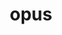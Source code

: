 ---
title: "opus"
layout: cache
categories: [package, v0.22.0]
meta: {"versions": ["1.5.1"], "compilers": ["apple-clang@=15.0.0", "gcc@=11.4.0"], "oss": ["ubuntu22.04", "ventura"], "platforms": ["darwin", "linux"], "targets": ["aarch64", "x86_64_v3"], "stacks": ["ml-darwin-aarch64-mps", "ml-linux-x86_64-cpu", "ml-linux-x86_64-cuda", "root"], "num_specs": 2, "num_specs_by_stack": {"ml-darwin-aarch64-mps": 1, "root": 2, "ml-linux-x86_64-cpu": 1, "ml-linux-x86_64-cuda": 1}}
spec_details: [{"hash": "4nmhmmy2wi3uijycc5mj6y43zjuuhnes", "compiler": "apple-clang@=15.0.0", "versions": ["1.5.1"], "os": "ventura", "platform": "darwin", "target": "aarch64", "variants": ["build_system=autotools"], "stacks": ["ml-darwin-aarch64-mps", "root"], "size": "-", "tarball": "https://binaries.spack.io/releases/v0.22.0/build_cache/darwin-ventura-aarch64/apple-clang-15.0.0/opus-1.5.1/darwin-ventura-aarch64-apple-clang-15.0.0-opus-1.5.1-4nmhmmy2wi3uijycc5mj6y43zjuuhnes.spack"}, {"hash": "6zxb5c5y2z6qhi4xjexsxujttcqd7dby", "compiler": "gcc@=11.4.0", "versions": ["1.5.1"], "os": "ubuntu22.04", "platform": "linux", "target": "x86_64_v3", "variants": ["build_system=autotools"], "stacks": ["ml-linux-x86_64-cpu", "ml-linux-x86_64-cuda", "root"], "size": "-", "tarball": "https://binaries.spack.io/releases/v0.22.0/build_cache/linux-ubuntu22.04-x86_64_v3/gcc-11.4.0/opus-1.5.1/linux-ubuntu22.04-x86_64_v3-gcc-11.4.0-opus-1.5.1-6zxb5c5y2z6qhi4xjexsxujttcqd7dby.spack"}]
---